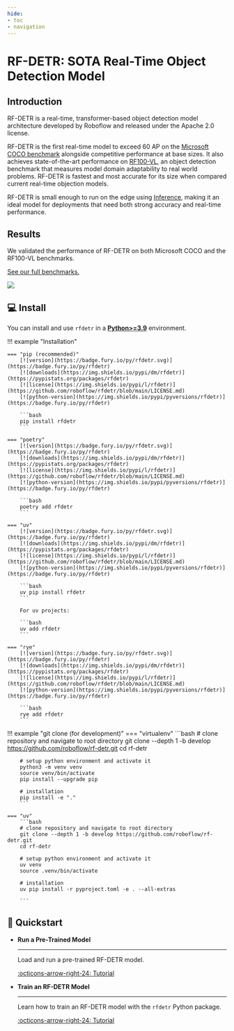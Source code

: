 ```yaml
---
hide:
- toc
- navigation
---
```


# RF-DETR: SOTA Real-Time Object Detection Model

## Introduction

RF-DETR is a real-time, transformer-based object detection model architecture developed by Roboflow and released under the Apache 2.0 license.

RF-DETR is the first real-time model to exceed 60 AP on the [Microsoft COCO benchmark](https://cocodataset.org/#home) alongside competitive performance at base sizes. It also achieves state-of-the-art performance on [RF100-VL](https://github.com/roboflow/rf100-vl), an object detection benchmark that measures model domain adaptability to real world problems. RF-DETR is fastest and most accurate for its size when compared current real-time objection models.

RF-DETR is small enough to run on the edge using [Inference](https://github.com/roboflow/inference), making it an ideal model for deployments that need both strong accuracy and real-time performance.

## Results

We validated the performance of RF-DETR on both Microsoft COCO and the RF100-VL benchmarks.

[See our full benchmarks.](learn/benchmarks/)

<img src="https://media.roboflow.com/rfdetr/pareto.png" style="max-height: 50rem" />

## 💻 Install

You can install and use `rfdetr` in a
[**Python>=3.9**](https://www.python.org/) environment.

!!! example "Installation"

    === "pip (recommended)"
        [![version](https://badge.fury.io/py/rfdetr.svg)](https://badge.fury.io/py/rfdetr)
        [![downloads](https://img.shields.io/pypi/dm/rfdetr)](https://pypistats.org/packages/rfdetr)
        [![license](https://img.shields.io/pypi/l/rfdetr)](https://github.com/roboflow/rfdetr/blob/main/LICENSE.md)
        [![python-version](https://img.shields.io/pypi/pyversions/rfdetr)](https://badge.fury.io/py/rfdetr)

        ```bash
        pip install rfdetr
        ```

    === "poetry"
        [![version](https://badge.fury.io/py/rfdetr.svg)](https://badge.fury.io/py/rfdetr)
        [![downloads](https://img.shields.io/pypi/dm/rfdetr)](https://pypistats.org/packages/rfdetr)
        [![license](https://img.shields.io/pypi/l/rfdetr)](https://github.com/roboflow/rfdetr/blob/main/LICENSE.md)
        [![python-version](https://img.shields.io/pypi/pyversions/rfdetr)](https://badge.fury.io/py/rfdetr)

        ```bash
        poetry add rfdetr
        ```

    === "uv"
        [![version](https://badge.fury.io/py/rfdetr.svg)](https://badge.fury.io/py/rfdetr)
        [![downloads](https://img.shields.io/pypi/dm/rfdetr)](https://pypistats.org/packages/rfdetr)
        [![license](https://img.shields.io/pypi/l/rfdetr)](https://github.com/roboflow/rfdetr/blob/main/LICENSE.md)
        [![python-version](https://img.shields.io/pypi/pyversions/rfdetr)](https://badge.fury.io/py/rfdetr)

        ```bash
        uv pip install rfdetr
        ```

        For uv projects:

        ```bash
        uv add rfdetr
        ```

    === "rye"
        [![version](https://badge.fury.io/py/rfdetr.svg)](https://badge.fury.io/py/rfdetr)
        [![downloads](https://img.shields.io/pypi/dm/rfdetr)](https://pypistats.org/packages/rfdetr)
        [![license](https://img.shields.io/pypi/l/rfdetr)](https://github.com/roboflow/rfdetr/blob/main/LICENSE.md)
        [![python-version](https://img.shields.io/pypi/pyversions/rfdetr)](https://badge.fury.io/py/rfdetr)

        ```bash
        rye add rfdetr
        ```

!!! example "git clone (for development)"
    === "virtualenv"
        ```bash
        # clone repository and navigate to root directory
        git clone --depth 1 -b develop https://github.com/roboflow/rf-detr.git
        cd rf-detr

        # setup python environment and activate it
        python3 -m venv venv
        source venv/bin/activate
        pip install --upgrade pip

        # installation
        pip install -e "."
        ```

    === "uv"
        ```bash
        # clone repository and navigate to root directory
        git clone --depth 1 -b develop https://github.com/roboflow/rf-detr.git
        cd rf-detr

        # setup python environment and activate it
        uv venv
        source .venv/bin/activate

        # installation
        uv pip install -r pyproject.toml -e . --all-extras

        ```

## 🚀 Quickstart

<div class="grid cards" markdown>

- **Run a Pre-Trained Model**

    ---

    Load and run a pre-trained RF-DETR model.

    [:octicons-arrow-right-24: Tutorial](how_to/detect_and_annotate.md)

- **Train an RF-DETR Model**

    ---

    Learn how to train an RF-DETR model with the `rfdetr` Python package.

    [:octicons-arrow-right-24: Tutorial](how_to/track_objects.md)

</div>